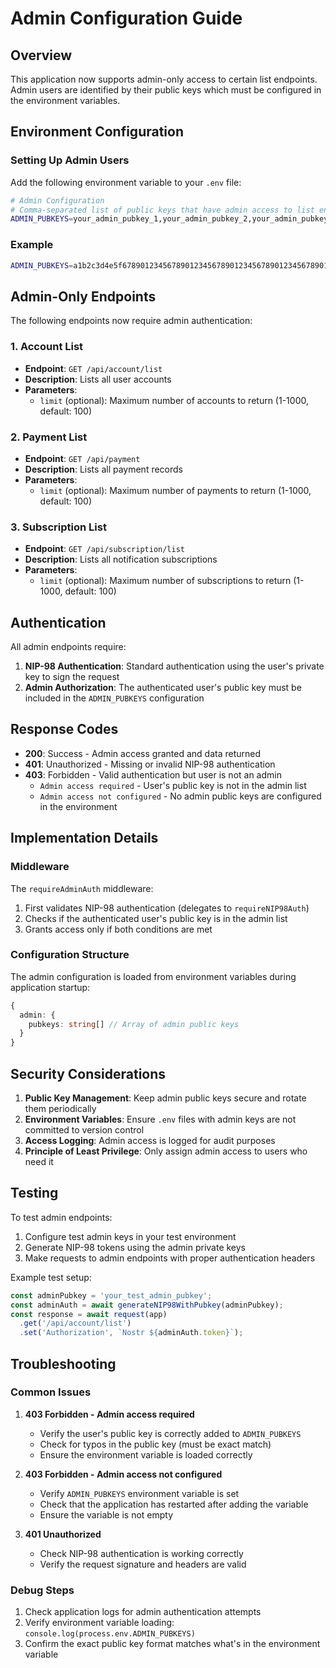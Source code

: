 # Admin Configuration Guide

## Overview

This application now supports admin-only access to certain list endpoints. Admin users are identified by their public keys which must be configured in the environment variables.

## Environment Configuration

### Setting Up Admin Users

Add the following environment variable to your `.env` file:

```bash
# Admin Configuration
# Comma-separated list of public keys that have admin access to list endpoints
ADMIN_PUBKEYS=your_admin_pubkey_1,your_admin_pubkey_2,your_admin_pubkey_3
```

### Example

```bash
ADMIN_PUBKEYS=a1b2c3d4e5f6789012345678901234567890123456789012345678901234567890,b2c3d4e5f6789012345678901234567890123456789012345678901234567890a1
```

## Admin-Only Endpoints

The following endpoints now require admin authentication:

### 1. Account List
- **Endpoint**: `GET /api/account/list`
- **Description**: Lists all user accounts
- **Parameters**: 
  - `limit` (optional): Maximum number of accounts to return (1-1000, default: 100)

### 2. Payment List
- **Endpoint**: `GET /api/payment`
- **Description**: Lists all payment records
- **Parameters**:
  - `limit` (optional): Maximum number of payments to return (1-1000, default: 100)

### 3. Subscription List
- **Endpoint**: `GET /api/subscription/list`
- **Description**: Lists all notification subscriptions
- **Parameters**:
  - `limit` (optional): Maximum number of subscriptions to return (1-1000, default: 100)

## Authentication

All admin endpoints require:

1. **NIP-98 Authentication**: Standard authentication using the user's private key to sign the request
2. **Admin Authorization**: The authenticated user's public key must be included in the `ADMIN_PUBKEYS` configuration

## Response Codes

- **200**: Success - Admin access granted and data returned
- **401**: Unauthorized - Missing or invalid NIP-98 authentication
- **403**: Forbidden - Valid authentication but user is not an admin
  - `Admin access required` - User's public key is not in the admin list
  - `Admin access not configured` - No admin public keys are configured in the environment

## Implementation Details

### Middleware

The `requireAdminAuth` middleware:
1. First validates NIP-98 authentication (delegates to `requireNIP98Auth`)
2. Checks if the authenticated user's public key is in the admin list
3. Grants access only if both conditions are met

### Configuration Structure

The admin configuration is loaded from environment variables during application startup:

```typescript
{
  admin: {
    pubkeys: string[] // Array of admin public keys
  }
}
```

## Security Considerations

1. **Public Key Management**: Keep admin public keys secure and rotate them periodically
2. **Environment Variables**: Ensure `.env` files with admin keys are not committed to version control
3. **Access Logging**: Admin access is logged for audit purposes
4. **Principle of Least Privilege**: Only assign admin access to users who need it

## Testing

To test admin endpoints:

1. Configure test admin keys in your test environment
2. Generate NIP-98 tokens using the admin private keys
3. Make requests to admin endpoints with proper authentication headers

Example test setup:
```typescript
const adminPubkey = 'your_test_admin_pubkey';
const adminAuth = await generateNIP98WithPubkey(adminPubkey);
const response = await request(app)
  .get('/api/account/list')
  .set('Authorization', `Nostr ${adminAuth.token}`);
```

## Troubleshooting

### Common Issues

1. **403 Forbidden - Admin access required**
   - Verify the user's public key is correctly added to `ADMIN_PUBKEYS`
   - Check for typos in the public key (must be exact match)
   - Ensure the environment variable is loaded correctly

2. **403 Forbidden - Admin access not configured**
   - Verify `ADMIN_PUBKEYS` environment variable is set
   - Check that the application has restarted after adding the variable
   - Ensure the variable is not empty

3. **401 Unauthorized**
   - Check NIP-98 authentication is working correctly
   - Verify the request signature and headers are valid

### Debug Steps

1. Check application logs for admin authentication attempts
2. Verify environment variable loading: `console.log(process.env.ADMIN_PUBKEYS)`
3. Confirm the exact public key format matches what's in the environment variable